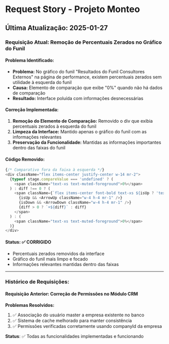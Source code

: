 # Request Story - Projeto Monteo

## Última Atualização: 2025-01-27

### Requisição Atual: Remoção de Percentuais Zerados no Gráfico do Funil

#### Problema Identificado:
- **Problema:** No gráfico do funil "Resultados do Funil Consultores Externos" na página de performance, existem percentuais zerados sem utilidade à esquerda do funil
- **Causa:** Elemento de comparação que exibe "0%" quando não há dados de comparação
- **Resultado:** Interface poluída com informações desnecessárias

#### Correção Implementada:
1. **Remoção do Elemento de Comparação:** Removido o div que exibia percentuais zerados à esquerda do funil
2. **Limpeza da Interface:** Mantido apenas o gráfico do funil com as informações relevantes
3. **Preservação da Funcionalidade:** Mantidas as informações importantes dentro das faixas do funil

#### Código Removido:
```typescript
{/* Comparativo fora da faixa à esquerda */}
<div className="flex items-center justify-center w-14 mr-2">
  {typeof stage.compareValue === 'undefined' ? (
    <span className="text-xs text-muted-foreground">0%</span>
  ) : diff !== 0 ? (
    <span className={`flex items-center font-bold text-xs ${isUp ? 'text-green-600' : 'text-red-600'}`}> 
      {isUp && <ArrowUp className="w-4 h-4 mr-1" />} 
      {isDown && <ArrowDown className="w-4 h-4 mr-1" />} 
      {diff > 0 ? `+${diff}` : diff}
    </span>
  ) : (
    <span className="text-xs text-muted-foreground">0%</span>
  )}
</div>
```

#### Status: ✅ **CORRIGIDO**
- Percentuais zerados removidos da interface
- Gráfico do funil mais limpo e focado
- Informações relevantes mantidas dentro das faixas

---

### Histórico de Requisições:

#### Requisição Anterior: Correção de Permissões no Módulo CRM

**Problemas Resolvidos:**
1. ✅ Associação do usuário master a empresa existente no banco
2. ✅ Sistema de cache melhorado para manter consistência
3. ✅ Permissões verificadas corretamente usando companyId da empresa

**Status**: ✅ Todas as funcionalidades implementadas e funcionando 